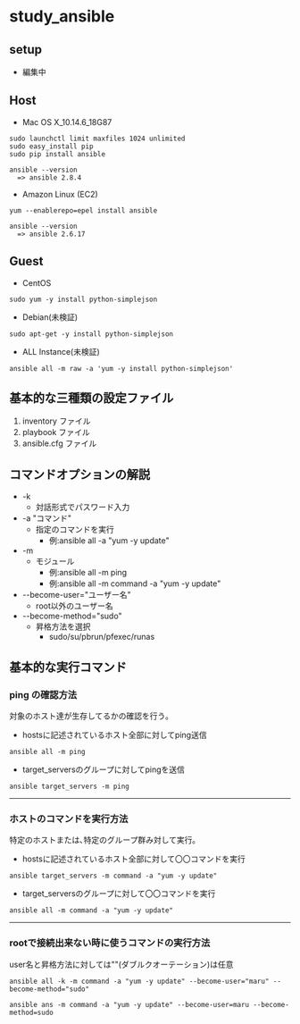 # study_ansible

## setup

- 編集中
<!-- 
```
sudo yum -y install ansible
git clone git://github.com/ansible/ansible.git
cd ./ansible
make rpm
sudo rpm -Uvh ~/rpmbuild/ansible-*.noarch.rpm
``` -->

## Host

- Mac OS X_10.14.6_18G87

```
sudo launchctl limit maxfiles 1024 unlimited
sudo easy_install pip
sudo pip install ansible

ansible --version
  => ansible 2.8.4
```

- Amazon Linux (EC2)

```
yum --enablerepo=epel install ansible

ansible --version
  => ansible 2.6.17
```

## Guest

- CentOS

```
sudo yum -y install python-simplejson
```

- Debian(未検証)

```
sudo apt-get -y install python-simplejson
```

- ALL Instance(未検証)

```
ansible all -m raw -a 'yum -y install python-simplejson'
```

## 基本的な三種類の設定ファイル

1. inventory ファイル
2. playbook ファイル
3. ansible.cfg ファイル

## コマンドオプションの解説

- -k
  - 対話形式でパスワード入力
- -a "コマンド"
  - 指定のコマンドを実行
    - 例:ansible all -a "yum -y update"
- -m
  - モジュール
    - 例:ansible all -m ping
    - 例:ansible all -m command -a "yum -y update"
- --become-user="ユーザー名"
  - root以外のユーザー名
- --become-method="sudo"
  - 昇格方法を選択
    - sudo/su/pbrun/pfexec/runas


## 基本的な実行コマンド

### ping の確認方法

対象のホスト達が生存してるかの確認を行う｡

- hostsに記述されているホスト全部に対してping送信
```
ansible all -m ping
```

- target_serversのグループに対してpingを送信
```
ansible target_servers -m ping
```

---

### ホストのコマンドを実行方法

特定のホストまたは､特定のグループ群み対して実行｡

- hostsに記述されているホスト全部に対して〇〇コマンドを実行

```
ansible target_servers -m command -a "yum -y update"
```

- target_serversのグループに対して〇〇コマンドを実行

```
ansible all -m command -a "yum -y update"
```

---

### rootで接続出来ない時に使うコマンドの実行方法

user名と昇格方法に対しては""(ダブルクオーテーション)は任意

```
ansible all -k -m command -a "yum -y update" --become-user="maru" --become-method="sudo"
```

```
ansible ans -m command -a "yum -y update" --become-user=maru --become-method=sudo
```
